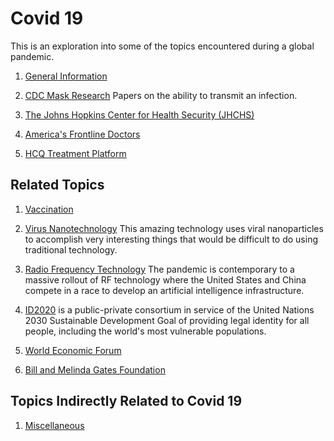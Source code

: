 # Covid 19

This is an exploration into some of the topics encountered during
a global pandemic.

1. [General Information](#pages/blog/cv19/general-info)

1. [CDC Mask Research](#pages/blog/cv19/cdc-mask-research)
   Papers on the ability to transmit an infection.

1. [The Johns Hopkins Center for Health Security (JHCHS)](#pages/blog/cv19/jhchs)

1. [America's Frontline Doctors](#pages/blog/cv19/frontline)

1. [HCQ Treatment Platform](#pages/blog/cv19/hcq)


## Related Topics

1. [Vaccination](#pages/blog/cv19/vx/index)

1. [Virus Nanotechnology](#pages/blog/cv19/nanotech)
   This amazing technology uses viral nanoparticles to accomplish very 
   interesting things that would be difficult to do using traditional
   technology.
   
1. [Radio Frequency Technology](#pages/blog/cv19/emf)
   The pandemic is contemporary to a massive rollout of RF technology where
   the United States and China compete in a race to develop an artificial
   intelligence infrastructure.

1. [ID2020](#pages/blog/cv19/id2020) is a public-private consortium in 
   service of the United Nations 2030 Sustainable Development Goal of 
   providing legal identity for all people, including the world's most 
   vulnerable populations.

1. [World Economic Forum](#pages/blog/cv19/wef)

1. [Bill and Melinda Gates Foundation](#pages/blog/cv19/bilmel)

## Topics Indirectly Related to Covid 19

1. [Miscellaneous](#pages/blog/cv19/misc)




